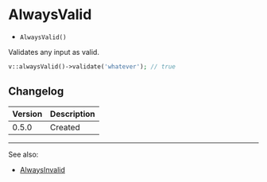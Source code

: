 # AlwaysValid

- `AlwaysValid()`

Validates any input as valid.

```php
v::alwaysValid()->validate('whatever'); // true
```

## Changelog

Version | Description
--------|-------------
  0.5.0 | Created

***
See also:

- [AlwaysInvalid](AlwaysInvalid.md)
